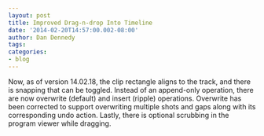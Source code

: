 ```yaml
---
layout: post
title: Improved Drag-n-drop Into Timeline
date: '2014-02-20T14:57:00.002-08:00'
author: Dan Dennedy
tags: 
categories:
- blog
---
```


Now, as of version 14.02.18, the clip rectangle aligns to the track, and there is snapping that can be toggled. Instead of an append-only operation, there are now overwrite (default) and insert (ripple) operations. Overwrite has been corrected to support overwriting multiple shots and gaps along with its corresponding undo action. Lastly, there is optional scrubbing in the program viewer while dragging.